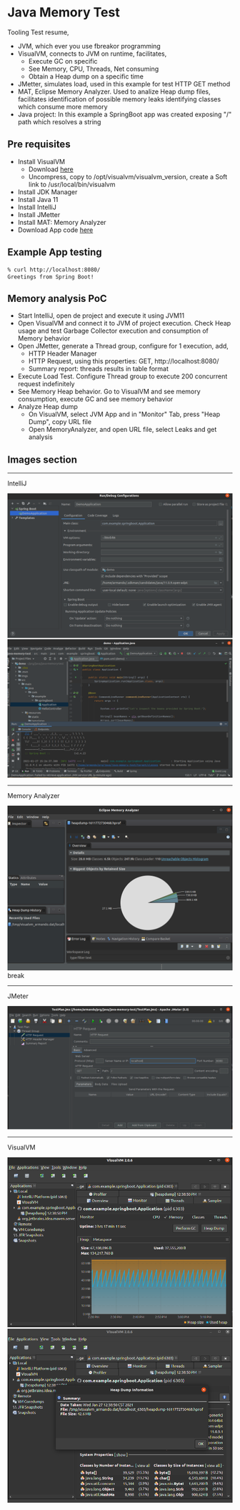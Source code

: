 # Java Memory Test

Tooling Test resume,
- JVM, which ever you use fbreakor programming
- VisualVM, connects to JVM on runtime, facilitates,
  - Execute GC on specific
  - See Memory, CPU, Threads, Net consuming
  - Obtain a Heap dump on a specific time
- JMetter, simulates load, used in this example for test HTTP GET method
- MAT, Eclipse Memory Analyzer. Used to analize Heap dump files, facilitates identification of possible memory leaks identifying classes which consume more memory
- Java project: In this example a SpringBoot app was created exposing "/" path which resolves a string

## Pre requisites
- Install VisualVM
  - Download [here](https://github.com/oracle/visualvm/releases/download/2.0.6/visualvm_206.zip)
  - Uncompress, copy to /opt/visualvm/visualvm_version, create a Soft link to /usr/local/bin/visualvm
- Install JDK Manager
- Install Java 11
- Install IntelliJ
- Install JMetter
- Install MAT: Memory Analyzer
- Download App code [here](git@github.com:jarmandomtz/java-memory-test.git)

## Example App testing

```
% curl http://localhost:8080/
Greetings from Spring Boot!
```

## Memory analysis PoC
- Start IntelliJ, open de project and execute it using JVM11
- Open VisualVM and connect it to JVM of project execution. Check Heap usage and test Garbage Collector execution and consumption of Memory behavior
- Open JMetter, generate a Thread group, configure for 1 execution, add,
  - HTTP Header Manager
  - HTTP Request, using this properties: GET, http://localhost:8080/
  - Summary report: threads results in table format
- Execute Load Test. Configure Thread group to execute 200 concurrent request indefinitely
- See Memory Heap behavior. Go to VisualVM and see memory consumption, execute GC and see memory behavior
- Analyze Heap dump
  - On VisualVM, select JVM App and in "Monitor" Tab, press "Heap Dump", copy URL file
  - Open MemoryAnalyzer, and open URL file, select Leaks and get analysis

## Images section
---
IntelliJ

![IntelliJ](imgs/intellij01.png)
![IntelliJ](imgs/intellij02.png)

---
Memory Analyzer

![MemoryAnalyzer](imgs/memoryanalyzer01.png)break

---
JMeter

![JMetter](imgs/jmeter01.png)

---
VisualVM

![VisualVM](imgs/visualvm01.png)
![VisualVM](imgs/visualvm02.png)
